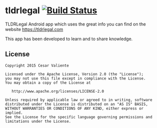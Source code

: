 # tldrlegal [![Build Status](https://travis-ci.org/CesarValiente/tldrlegal.svg?branch=master)](https://travis-ci.org/CesarValiente/tldrlegal)

TLDRLegal Android app which uses the great info you can find on the website https://tldrlegal.com

This app has been developed to learn and to share knowledge.

License
-------

    Copyright 2015 Cesar Valiente

    Licensed under the Apache License, Version 2.0 (the "License");
    you may not use this file except in compliance with the License.
    You may obtain a copy of the License at

       http://www.apache.org/licenses/LICENSE-2.0

    Unless required by applicable law or agreed to in writing, software
    distributed under the License is distributed on an "AS IS" BASIS,
    WITHOUT WARRANTIES OR CONDITIONS OF ANY KIND, either express or implied.
    See the License for the specific language governing permissions and
    limitations under the License.

